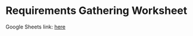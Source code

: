 # Requirements Gathering Worksheet

Google Sheets link: [here](https://docs.google.com/spreadsheets/d/19AN9BlIYrze-Wy5-RqJ5c2Nevyn01YiFK_Kwzac8uP4/)
